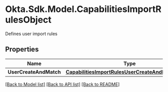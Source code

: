 # Okta.Sdk.Model.CapabilitiesImportRulesObject
Defines user import rules

## Properties

Name | Type | Description | Notes
------------ | ------------- | ------------- | -------------
**UserCreateAndMatch** | [**CapabilitiesImportRulesUserCreateAndMatchObject**](CapabilitiesImportRulesUserCreateAndMatchObject.md) |  | [optional] 

[[Back to Model list]](../README.md#documentation-for-models) [[Back to API list]](../README.md#documentation-for-api-endpoints) [[Back to README]](../README.md)

